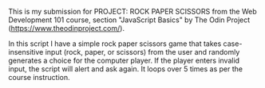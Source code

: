 This is my submission for PROJECT: ROCK PAPER SCISSORS from the Web Development 101 course, section "JavaScript Basics" by The Odin Project (https://www.theodinproject.com/).

In this script I have a simple rock paper scissors game that takes case-insensitive input (rock, paper, or scissors) from the user and randomly generates a choice for the computer player.  If the player enters invalid input, the script will alert and ask again.  It loops over 5 times as per the course instruction.  